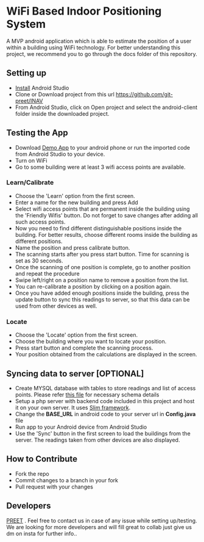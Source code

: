 # WiFi Based Indoor Positioning System

A MVP android application which is able to estimate the position of a user within a building using WiFi technology. For better understanding this project, we recommend you to go through the docs folder of this repository.

## Setting up

* [Install](http://example.com/) Android Studio
* Clone or Download project from this url https://github.com/git-preet/INAV
* From Android Studio, click on Open project and select the android-client folder inside the downloaded project.

## Testing the App

* Download [Demo App](demo.apk) to your android phone or run the imported code from Android Studio to your device.
* Turn on WiFi
* Go to some building were at least 3 wifi access points are available.

### Learn/Calibrate
* Choose the 'Learn' option from the first screen.
* Enter a name for the new building and press Add
* Select wifi access points that are permanent inside the building using the 'Friendly Wifis' button. Do not forget to save changes after adding all such access points.
* Now you need to find different distinguishable positions inside the building. For better results, choose different rooms inside the building as different positions.
* Name the position and press calibrate button.
* The scanning starts after you press start button. Time for scanning is set as 30 seconds.
* Once the scanning of one position is complete, go to another position and repeat the procedure
* Swipe left/right on a position name to remove a position from the list.
* You can re-calibrate a position by clicking on a position again.
* Once you have added enough positions inside the building, press the update button to sync this readings to server, so that this data can be used from other devices as well.

### Locate
* Choose the 'Locate' option from the first screen.
* Choose the building where you want to locate your position.
* Press start button and complete the scanning process.
* Your position obtained from the calculations are displayed in the screen.

## Syncing data to server [OPTIONAL]
* Create MYSQL database with tables to store readings and list of access points. Please refer  [this file](backend/schema.txt) for necessary schema details
* Setup a php server with backend code included in this project and host it on your own server. It uses [Slim framework](https://www.slimframework.com/).
* Change the **BASE_URL** in android code to your server url in **Config.java** file
* Run app to your Android device from Android Studio
* Use the 'Sync' button in the first screen to load the buildings from the server.		  The readings taken from other devices are also displayed. 

## How to Contribute
* Fork the repo
* Commit changes to a branch in your fork
* Pull request with your changes

## Developers

[PREET](https://github.com/git-preet) . Feel free to contact us in case of any issue while setting up/testing.
We are looking for more developers and will fill great to collab 
just give us dm on insta for further info..

